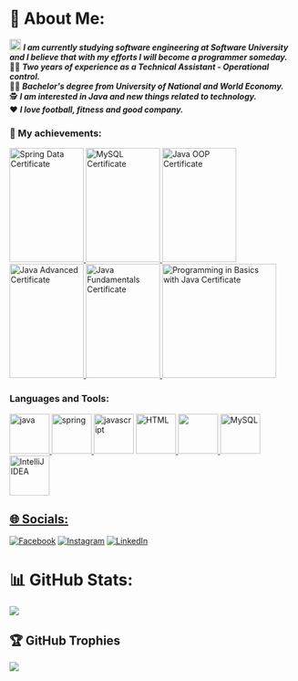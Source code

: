 # 💫 About Me:
<img src ="https://github.com/StefanHristov1997/StefanHristov1997/assets/133797718/4a7cc40b-0bcf-4068-8297-563d4d6df91c" width="20" height="20" /> <em> <strong> I am currently studying software engineering at Software University and I believe that with my efforts I will become a programmer someday.  </strong> </em> <br />
👨‍💼 <em> <strong>Two years of experience as a Technical Assistant - Operational control.</strong> </em> <br />
👨‍🎓 <em> <strong>Bachelor's degree from University of National and World Economy.</strong> </em> <br />
🕵️ <em> <strong>I am interested in Java and new things related to technology. </strong> </em> <br />
❤️ <em> <strong>I love football, fitness and good company. </strong> </em> <br />

### 🥳 My achievements:
<a href="https://softuni.bg/certificates/details/209326/64bb13fb">
<img src="https://github.com/StefanHristov1997/StefanHristov1997/assets/133797718/960ca98b-0304-4d4a-8284-34f5f159acb6" alt="Spring Data Certificate" width="130" height="200"/>
</a>
<a href="https://softuni.bg/certificates/details/202756/aa036a74">
<img src="https://github.com/StefanHristov1997/StefanHristov1997/assets/133797718/84aea044-11d5-4226-a800-f282aa102123" alt="MySQL Certificate" width="130" height="200" />
</a>
<a href="https://softuni.bg/certificates/details/195784/f304d6fc">
  <img src="https://github.com/StefanHristov1997/StefanHristov1997/assets/133797718/59b04347-9cf0-4b61-a2e2-aa30633b1b2d" alt="Java OOP Certificate" width="130" height="200" />
</a>
<a href="https://softuni.bg/certificates/details/188653/f45d247c">
  <img src="https://github.com/StefanHristov1997/Java_Advanced_Course/assets/133797718/c13421c3-a433-409f-845c-ca7f0d3e30fb" alt="Java Advanced Certificate" width="130" height="200" />
</a>
<a href="https://softuni.bg/certificates/details/179923/a28f01ab">
  <img src="https://github.com/StefanHristov1997/StefanHristov1997/assets/133797718/3de9447f-c3e5-47a5-964d-9c492b9d4a5c" alt="Java Fundamentals Certificate" width="130" height="200" />
</a>
<a href="https://softuni.bg/certificates/details/163770/fa4ce90b">
  <img src="https://github.com/StefanHristov1997/Programming_In_Basics_Course/assets/133797718/6b3b5f3f-ee4a-41d8-8ca4-48adfa47b84a" alt="Programming in Basics with Java Certificate" weidth="130" height="200" />
</a>


<h3 align="left">Languages and Tools:</h3>
<a href="https://www.java.com" target="_blank" rel="noreferrer"> <img src="https://github.com/StefanHristov1997/StefanHristov1997/assets/133797718/2a27dfd8-335e-4497-9010-d57adb80e964" alt="java" width="70" height="70"/>
<a href="https://spring.io/projects/spring-framework" target="_blank" rel="noreferrer"> <img src="https://github.com/StefanHristov1997/StefanHristov1997/assets/133797718/06a23294-456f-4158-84f0-3fc91d575b5a" alt="spring" width="70" height="70"/>
<a href="https://developer.mozilla.org/en-US/docs/Web/JavaScript">
  <img src="https://github.com/StefanHristov1997/StefanHristov1997/assets/133797718/332d328b-66a8-42b9-ad89-c6d6e31e5ebc" alt="javascript" width="70" height="70"></a>
</a>
<a href="https://developer.mozilla.org/en-US/docs/Web/HTML" target="_blank" rel="noreferrer"> <img src="https://github.com/StefanHristov1997/StefanHristov1997/assets/133797718/a68a4640-964a-4e8f-ad74-0abf7a843448" alt="HTML" widht="70" height="70" />
<a href="https://www.w3.org/Style/CSS/Overview.en.html" target="_blank" rel="noreferrer"> <img src="https://github.com/StefanHristov1997/StefanHristov1997/assets/133797718/4054bb68-f4cd-4633-a754-ef18d6d5d52e" al="CSS" width="70" height="70" />
<a href="https://www.mysql.com" target="_blank" rel="noreferrer"> <img src="https://github.com/StefanHristov1997/StefanHristov1997/assets/133797718/7b39b9b9-a0db-46d4-bcc9-037ee1f07013" alt="MySQL" width="70" height="70"/> 
<a href="https://www.jetbrains.com" target="_blank" rel="noreferrer"> <img src="https://github.com/StefanHristov1997/StefanHristov1997/assets/133797718/5ba4cf23-875d-4130-9a17-cc4ffce3084d" alt="IntelliJ IDEA" width="70" height="70" />



## 🌐 Socials:
[![Facebook](https://img.shields.io/badge/Facebook-%231877F2.svg?logo=Facebook&logoColor=white)](https://www.facebook.com/stefan.hristov.336?sk=wall&notif_id=1670657194203488&notif_t=wall&ref=notif) [![Instagram](https://img.shields.io/badge/Instagram-%23E4405F.svg?logo=Instagram&logoColor=white)](https://instagram.com/s_hristov_) [![LinkedIn](https://img.shields.io/badge/LinkedIn-%230077B5.svg?logo=linkedin&logoColor=white)](https://www.linkedin.com/in/stefan-hristov-5a2a36299/) 
# 📊 GitHub Stats:
![](https://github-readme-stats.vercel.app/api?username=StefanHristov1997&theme=monokai&hide_border=false&include_all_commits=false&count_private=false)<br/>

## 🏆 GitHub Trophies
![](https://github-profile-trophy.vercel.app/?username=StefanHristov1997&theme=dark&no-frame=false&no-bg=true&margin-w=4)


<!-- Proudly created with GPRM ( https://gprm.itsvg.in ) -->
